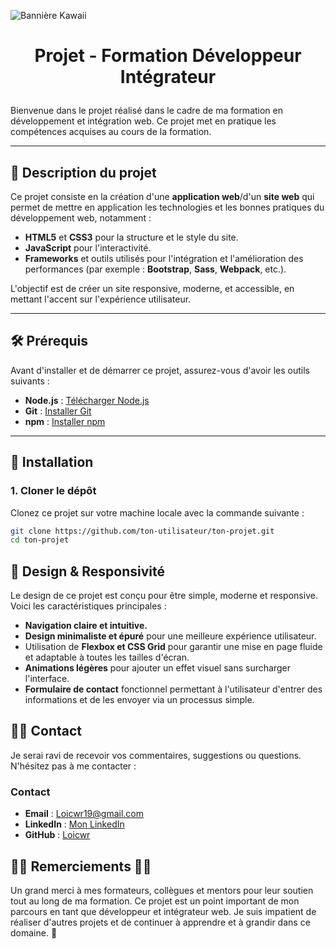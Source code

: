 
![Bannière Kawaii](https://postimg.cc/F1w8Fdd2)


# <p align='center'>Projet - Formation Développeur Intégrateur</p>


Bienvenue dans le projet réalisé dans le cadre de ma formation en développement et intégration web. Ce projet met en pratique les compétences acquises au cours de la formation.

---

## 🚀 Description du projet

Ce projet consiste en la création d'une **application web**/d'un **site web** qui permet de mettre en application les technologies et les bonnes pratiques du développement web, notamment :

- **HTML5** et **CSS3** pour la structure et le style du site.
- **JavaScript** pour l'interactivité.
- **Frameworks** et outils utilisés pour l'intégration et l'amélioration des performances (par exemple : **Bootstrap**, **Sass**, **Webpack**, etc.).

L'objectif est de créer un site responsive, moderne, et accessible, en mettant l'accent sur l'expérience utilisateur.

---

## 🛠 Prérequis

Avant d'installer et de démarrer ce projet, assurez-vous d'avoir les outils suivants :

- **Node.js** : [Télécharger Node.js](https://nodejs.org/)
- **Git** : [Installer Git](https://git-scm.com/)
- **npm** : [Installer npm](https://www.npmjs.com/)
---

## 🧰 Installation

### 1. Cloner le dépôt

Clonez ce projet sur votre machine locale avec la commande suivante :

```bash
git clone https://github.com/ton-utilisateur/ton-projet.git
cd ton-projet 
```
## 🎨 Design & Responsivité

Le design de ce projet est conçu pour être simple, moderne et responsive. Voici les caractéristiques principales : 
 - **Navigation claire et intuitive.**
 - **Design minimaliste et épuré** pour une meilleure expérience utilisateur.
 -  Utilisation de **Flexbox et CSS Grid** pour garantir une mise en page fluide et     adaptable à toutes les tailles d'écran.
 - **Animations légères** pour ajouter un effet visuel sans surcharger l'interface.
 - **Formulaire de contact** fonctionnel permettant à l'utilisateur d'entrer des informations et de les envoyer via un processus simple.

## 🧑‍💻 Contact

Je serai ravi de recevoir vos commentaires, suggestions ou questions. N'hésitez pas à me contacter :

### Contact

- **Email** : Loicwr19@gmail.com
- **LinkedIn** : [Mon LinkedIn](https://www.linkedin.com/in/ton-nom)
- **GitHub** : [Loicwr](https://github.com/Loicwr)

## 🌟🌟 Remerciements 🌟🌟 

Un grand merci à mes formateurs, collègues et mentors pour leur soutien tout au long de ma formation. Ce projet est un point important de mon parcours en tant que développeur et intégrateur web. Je suis impatient de réaliser d'autres projets et de continuer à apprendre et à grandir dans ce domaine. 🚀